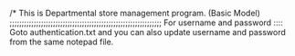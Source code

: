 /* This is Departmental store management program. (Basic Model)
;;;;;;;;;;;;;;;;;;;;;;;;;;;;;;;;;;;;;;;;;;;;;;;;;;;;;;;;;;;;;;;
For username and password ::::
       Goto authentication.txt  and
       you can also update username and password from the same notepad file.
